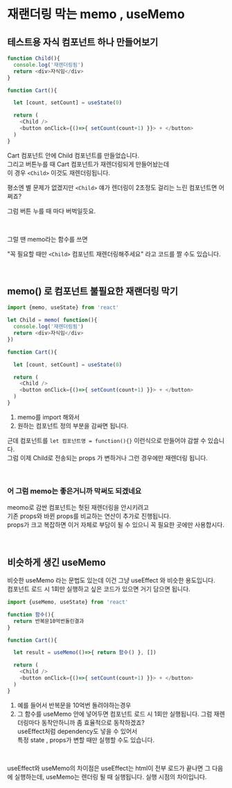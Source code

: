 # 재랜더링 막는 memo , useMemo

## 테스트용 자식 컴포넌트 하나 만들어보기 

```js
function Child(){
  console.log('재렌더링됨')
  return <div>자식임</div>
}

function Cart(){ 

  let [count, setCount] = useState(0)

  return (
    <Child />
    <button onClick={()=>{ setCount(count+1) }}> + </button>
  )
}
```
Cart 컴포넌트 안에 Child 컴포넌트를 만들었습니다. <br>
그리고 버튼누를 때 Cart 컴포넌트가 재렌더링되게 만들어놨는데 <br>
이 경우 `<Child>` 이것도 재렌더링됩니다. <br>

평소엔 별 문제가 없겠지만 `<Child>` 얘가 렌더링이 2초정도 걸리는 느린 컴포넌트면 어쩌죠? <br>

그럼 버튼 누를 때 마다 버벅일듯요.

<br>

그럴 땐 memo라는 함수를 쓰면 <br>

"꼭 필요할 때만 `<Child>` 컴포넌트 재렌더링해주세요" 라고 코드를 짤 수도 있습니다. 

<br>

## memo() 로 컴포넌트 불필요한 재랜더링 막기

```js
import {memo, useState} from 'react'

let Child = memo( function(){
  console.log('재렌더링됨')
  return <div>자식임</div>
})

function Cart(){ 

  let [count, setCount] = useState(0)

  return (
    <Child />
    <button onClick={()=>{ setCount(count+1) }}> + </button>
  )
}
```

1. memo를 import 해와서
2. 원하는 컴포넌트 정의 부분을 감싸면 됩니다.

근데 컴포넌트를 `let 컴포넌트명 = function(){}` 이런식으로 만들어야 감쌀 수 있습니다. <br>
그럼 이제 Child로 전송되는 props 가 변하거나 그런 경우에만 재렌더링 됩니다.

<br>

### 어 그럼 memo는 좋은거니까 막써도 되겠네요

meomo로 감싼 컴포넌트는 헛된 재렌더링을 안시키려고 <br>
기존 props와 바뀐 props를 비교하는 연산이 추가로 진행됩니다. <br>
props가 크고 복잡하면 이거 자체로 부담이 될 수 있으니 꼭 필요한 곳에만 사용합시다.

<br>

## 비슷하게 생긴 useMemo

비슷한 useMemo 라는 문법도 있는데 이건 그냥 useEffect 와 비슷한 용도입니다. <br>
컴포넌트 로드 시 1회만 실행하고 싶은 코드가 있으면 거기 담으면 됩니다.

```js
import {useMemo, useState} from 'react'

function 함수(){
  return 반복문10억번돌린결과
}

function Cart(){ 

  let result = useMemo(()=>{ return 함수() }, [])

  return (
    <Child />
    <button onClick={()=>{ setCount(count+1) }}> + </button>
  )
}
```
1. 예를 들어서 반복문을 10억번 돌려야하는경우
2. 그 함수를 useMemo 안에 넣어두면 컴포넌트 로드 시 1회만 실행됩니다.
그럼 재렌더링마다 동작안하니까 좀 효율적으로 동작하겠죠? <br>
useEffect처럼 dependency도 넣을 수 있어서 <br>
특정 state , props가 변할 때만 실행할 수도 있습니다.

<br>

useEffect와 useMemo의 차이점은 useEffect는 html이 전부 로드가 끝나면 그 다음에 실행하는데, useMemo는 렌더링 될 때 실행됩니다. 실행 시점의 차이입니다.